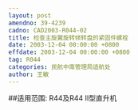```yaml
---
layout: post
amendno: 39-4239
cadno: CAD2003-R044-02
title: 检查主旋翼旋转倾转盘的紧固件螺栓
date: 2003-12-04 00:00:00 +0800
effdate: 2003-12-04 00:00:00 +0800
tag: R044
categories: 民航中南管理局适航处
author: 王敏
---
```


##适用范围:
R44及R44 II型直升机

